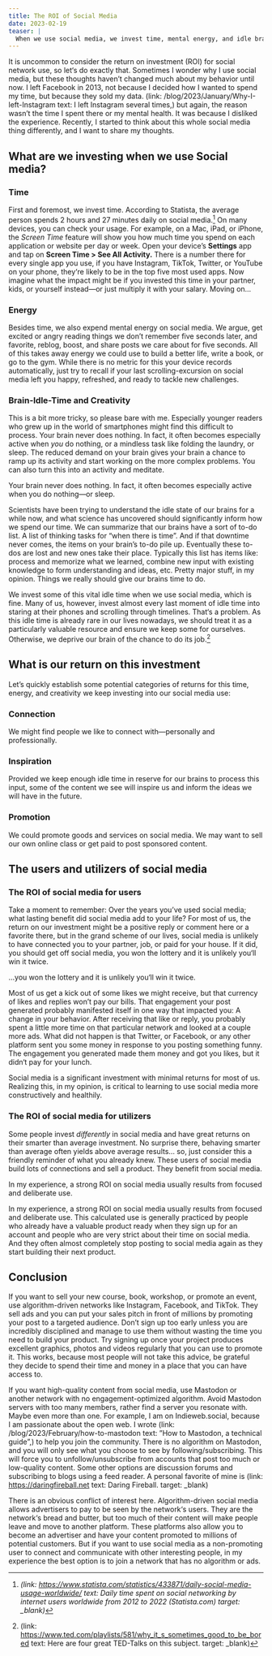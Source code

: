 ```yaml
---
title: The ROI of Social Media
date: 2023-02-19
teaser: |
  When we use social media, we invest time, mental energy, and idle brain time, but the returns on this investment vary. How can we optimize our time spent for the return we want?
---
```

It is uncommon to consider the return on investment (ROI) for social network use, so let‘s do exactly that. Sometimes I wonder why I use social media, but these thoughts haven’t changed much about my behavior until now. I left Facebook in 2013, not because I decided how I wanted to spend my time, but because they sold my data. (link: /blog/2023/January/Why-I-left-Instagram text: I left Instagram several times,) but again, the reason wasn’t the time I spent there or my mental health. It was because I disliked the experience. Recently, I started to think about this whole social media thing differently, and I want to share my thoughts.

## What are we investing when we use Social media?
### Time
First and foremost, we invest time. According to Statista, the average person spends 2 hours and 27 minutes daily on social media.[^statista] On many devices, you can check your usage. For example, on a Mac, iPad, or iPhone, the *Screen Time* feature will show you how much time you spend on each application or website per day or week. Open your device’s **Settings** app and tap on **Screen Time > See All Activity.** There is a number there for every single app you use, if you have Instagram, TikTok, Twitter, or YouTube on your phone, they‘re likely to be in the top five most used apps. Now imagine what the impact might be if you invested this time in your partner, kids, or yourself instead—or just multiply it with your salary. Moving on…

[^statista]: <cite>(link: https://www.statista.com/statistics/433871/daily-social-media-usage-worldwide/ text: Daily time spent on social networking by internet users worldwide from 2012 to 2022 (Statista.com) target: _blank)</cite>

### Energy
Besides time, we also expend mental energy on social media. We argue, get excited or angry reading things we don’t remember five seconds later, and favorite, reblog, boost, and share posts we care about for five seconds. All of this takes away energy we could use to build a better life, write a book, or go to the gym. While there is no metric for this your device records automatically, just try to recall if your last scrolling-excursion on social media left you happy, refreshed, and ready to tackle new challenges.

### Brain-Idle-Time and Creativity

This is a bit more tricky, so please bare with me. Especially younger readers who grew up in the world of smartphones might find this difficult to process. Your brain never does nothing. In fact, it often becomes especially active when *you* do nothing, or a mindless task like folding the laundry, or sleep. The reduced demand on your brain gives your brain a chance to ramp up its activity and start working on the more complex problems. You can also turn this into an activity and meditate.

<p class=quotable>Your brain never does nothing. In fact, it often becomes especially active when you do nothing—or sleep.</p>

Scientists have been trying to understand the idle state of our brains for a while now, and what science has uncovered should significantly inform how we spend our time. We can summarize that our brains have a sort of to-do list. A list of thinking tasks for “when there is time”. And if that downtime never comes, the items on your brain’s to-do pile up. Eventually these to-dos are lost and new ones take their place. Typically this list has items like: process and memorize what we learned, combine new input with existing knowledge to form understanding and ideas, etc. Pretty major stuff, in my opinion. Things we really should give our brains time to do.

We invest some of this vital idle time when we use social media, which is fine. Many of us, however, invest almost every last moment of idle time into staring at their phones and scrolling through timelines. That‘s a problem. As this idle time is already rare in our lives nowadays, we should treat it as a particularly valuable resource and ensure we keep some for ourselves. Otherwise, we deprive our brain of the chance to do its job.[^ted]

[^ted]: (link: https://www.ted.com/playlists/581/why_it_s_sometimes_good_to_be_bored text: Here are four great TED-Talks on this subject. target: _blank)

## What is our return on this investment
Let’s quickly establish some potential categories of returns for this time, energy, and creativity we keep investing into our social media use:

### Connection
We might find people we like to connect with—personally and professionally.

### Inspiration
 Provided we keep enough idle time in reserve for our brains to process this input, some of the content we see will inspire us and inform the ideas we will have in the future.

### Promotion
We could promote goods and services on social media. We may want to sell our own online class or get paid to post sponsored content.

## The users and utilizers of social media
### The ROI of social media for users
Take a moment to remember: Over the years you’ve used social media; what lasting benefit did social media add to your life? For most of us, the return on our investment might be a positive reply or comment here or a favorite there, but in the grand scheme of our lives, social media is unlikely to have connected you to your partner, job, or paid for your house. If it did, you should get off social media, you won the lottery and it is unlikely you‘ll win it twice.

<p class=quotable>…you won the lottery and it is unlikely you‘ll win it twice.</p>

Most of us get a kick out of some likes we might receive, but that currency of likes and replies won’t pay our bills. That engagement your post generated probably manifested itself in one way that impacted you: A change in your behavior. After receiving that like or reply, you probably spent a little more time on that particular network and looked at a couple more ads. What did not happen is that Twitter, or Facebook, or any other platform sent you some money in response to you posting something funny. The engagement you generated made them money and got you likes, but it didn‘t pay for your lunch.

Social media is a significant investment with minimal returns for most of us. Realizing this, in my opinion, is critical to learning to use social media more constructively and healthily.

### The ROI of social media for utilizers
Some people invest *differently* in social media and have great returns on their smarter than average investment. No surprise there, behaving smarter than average often yields above average results… so, just consider this a friendly reminder of what you already knew. These users of social media build lots of connections and sell a product. They benefit from social media.

<p class=quotable>In my experience, a strong ROI on social media usually results from focused and deliberate use.</p>

In my experience, a strong ROI on social media usually results from focused and deliberate use. This calculated use is generally practiced by people who already have a valuable product ready when they sign up for an account and people who are very strict about their time on social media. And they often almost completely stop posting to social media again as they start building their next product.

## Conclusion
If you want to sell your new course, book, workshop, or promote an event, use algorithm-driven networks like Instagram, Facebook, and TikTok. They sell ads and you can put your sales pitch in front of millions by promoting your post to a targeted audience. Don’t sign up too early unless you are incredibly disciplined and manage to use them without wasting the time you need to build your product. Try signing up once your project produces excellent graphics, photos and videos regularly that you can use to promote it. This works, because most people will not take this advice, be grateful they decide to spend their time and money in a place that you can have access to.

If you want high-quality content from social media, use Mastodon or another network with no engagement-optimized algorithm. Avoid Mastodon servers with too many members, rather find a server you resonate with. Maybe even more than one. For example, I am on Indieweb.social, because I am passionate about the open web. I wrote (link: /blog/2023/February/how-to-mastodon text: ”How to Mastodon, a technical guide”,) to help you join the community. There is no algorithm on Mastodon, and you will only see what you choose to see by following/subscribing. This will force you to unfollow/unsubscribe from accounts that post too much or low-quality content. Some other options are discussion forums and subscribing to blogs using a feed reader. A personal favorite of mine is (link: https://daringfireball.net text: Daring Fireball. target: _blank)

There is an obvious conflict of interest here. Algorithm-driven social media allows advertisers to pay to be seen by the network‘s users. They are the network‘s bread and butter, but too much of their content will make people leave and move to another platform. These platforms also allow you to become an advertiser and have your content promoted to millions of potential customers. But if you want to use social media as a non-promoting user to connect and communicate with other interesting people, in my experience the best option is to join a network that has no algorithm or ads.